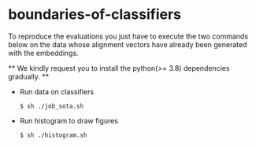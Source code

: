 # boundaries-of-classifiers

To reproduce the evaluations you just have to execute the two commands below on the data whose alignment vectors have already been generated with the embeddings.

** We kindly request you to install the python(>= 3.8) dependencies gradually. **

- Run data on classifiers
  
  `$ sh ./job_sota.sh`

- Run histogram to draw figures

  `$ sh ./histogram.sh`
